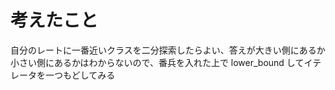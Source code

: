 # 考えたこと  
自分のレートに一番近いクラスを二分探索したらよい、答えが大きい側にあるか小さい側にあるかはわからないので、番兵を入れた上で lower_bound してイテレータを一つもどしてみる